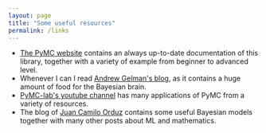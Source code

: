 ```yaml
---
layout: page
title: "Some useful resources"
permalink: /links
---
```


- [The PyMC website](https://www.pymc.io/welcome.html) contains an always up-to-date documentation of this library, together with a variety of example from beginner to advanced level.
- Whenever I can I read [Andrew Gelman's blog](http://www.stat.columbia.edu/~gelman/), as it contains a huge amount of food for the Bayesian brain.
- [PyMC-lab's youtube channel](https://www.youtube.com/@PyMCLabs) has many applications of PyMC from a variety of resources.
- The blog of [Juan Camilo Orduz](https://juanitorduz.github.io/) contains some useful Bayesian models together with many other posts about ML and mathematics.
